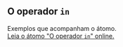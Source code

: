 ## O operador `in`

Exemplos que acompanham o átomo.  
[Leia o átomo "O operador `in`" online.](https://stepik.org/lesson/104312/step/1)